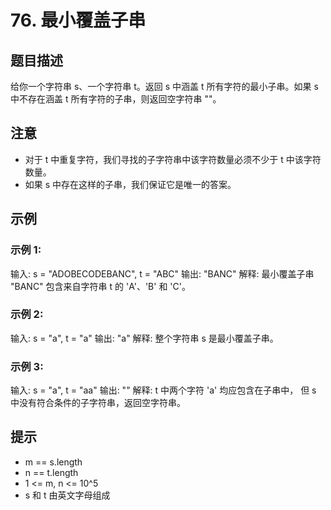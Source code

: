 # 76. 最小覆盖子串

## 题目描述

给你一个字符串 s、一个字符串 t。返回 s 中涵盖 t 所有字符的最小子串。如果 s 中不存在涵盖 t 所有字符的子串，则返回空字符串 ""。

## 注意

- 对于 t 中重复字符，我们寻找的子字符串中该字符数量必须不少于 t 中该字符数量。
- 如果 s 中存在这样的子串，我们保证它是唯一的答案。

## 示例

### 示例 1:

输入: s = "ADOBECODEBANC", t = "ABC"
输出: "BANC"
解释: 最小覆盖子串 "BANC" 包含来自字符串 t 的 'A'、'B' 和 'C'。

### 示例 2:

输入: s = "a", t = "a"
输出: "a"
解释: 整个字符串 s 是最小覆盖子串。

### 示例 3:

输入: s = "a", t = "aa"
输出: ""
解释: t 中两个字符 'a' 均应包含在子串中，
但 s 中没有符合条件的子字符串，返回空字符串。

## 提示

- m == s.length
- n == t.length
- 1 <= m, n <= 10^5
- s 和 t 由英文字母组成
